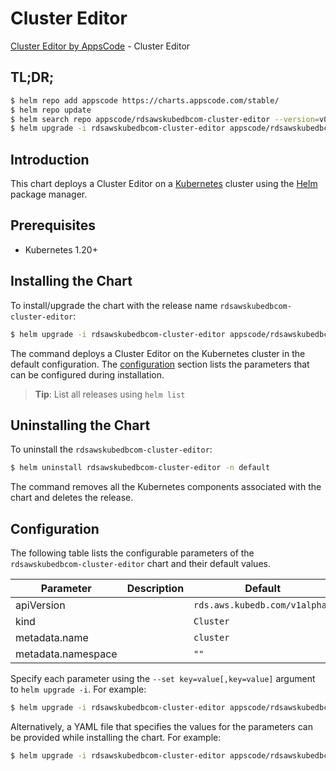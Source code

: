 # Cluster Editor

[Cluster Editor by AppsCode](https://appscode.com) - Cluster Editor

## TL;DR;

```bash
$ helm repo add appscode https://charts.appscode.com/stable/
$ helm repo update
$ helm search repo appscode/rdsawskubedbcom-cluster-editor --version=v0.18.0
$ helm upgrade -i rdsawskubedbcom-cluster-editor appscode/rdsawskubedbcom-cluster-editor -n default --create-namespace --version=v0.18.0
```

## Introduction

This chart deploys a Cluster Editor on a [Kubernetes](http://kubernetes.io) cluster using the [Helm](https://helm.sh) package manager.

## Prerequisites

- Kubernetes 1.20+

## Installing the Chart

To install/upgrade the chart with the release name `rdsawskubedbcom-cluster-editor`:

```bash
$ helm upgrade -i rdsawskubedbcom-cluster-editor appscode/rdsawskubedbcom-cluster-editor -n default --create-namespace --version=v0.18.0
```

The command deploys a Cluster Editor on the Kubernetes cluster in the default configuration. The [configuration](#configuration) section lists the parameters that can be configured during installation.

> **Tip**: List all releases using `helm list`

## Uninstalling the Chart

To uninstall the `rdsawskubedbcom-cluster-editor`:

```bash
$ helm uninstall rdsawskubedbcom-cluster-editor -n default
```

The command removes all the Kubernetes components associated with the chart and deletes the release.

## Configuration

The following table lists the configurable parameters of the `rdsawskubedbcom-cluster-editor` chart and their default values.

|     Parameter      | Description |                 Default                  |
|--------------------|-------------|------------------------------------------|
| apiVersion         |             | <code>rds.aws.kubedb.com/v1alpha1</code> |
| kind               |             | <code>Cluster</code>                     |
| metadata.name      |             | <code>cluster</code>                     |
| metadata.namespace |             | <code>""</code>                          |


Specify each parameter using the `--set key=value[,key=value]` argument to `helm upgrade -i`. For example:

```bash
$ helm upgrade -i rdsawskubedbcom-cluster-editor appscode/rdsawskubedbcom-cluster-editor -n default --create-namespace --version=v0.18.0 --set apiVersion=rds.aws.kubedb.com/v1alpha1
```

Alternatively, a YAML file that specifies the values for the parameters can be provided while
installing the chart. For example:

```bash
$ helm upgrade -i rdsawskubedbcom-cluster-editor appscode/rdsawskubedbcom-cluster-editor -n default --create-namespace --version=v0.18.0 --values values.yaml
```

